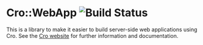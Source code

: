# Cro::WebApp ![Build Status](https://github.com/croservices/cro-webapp/actions/workflows/ci.yml/badge.svg)

This is a library to make it easier to build server-side web applications using
Cro. See the [Cro website](http://cro.raku.org/) for further information and
documentation.
